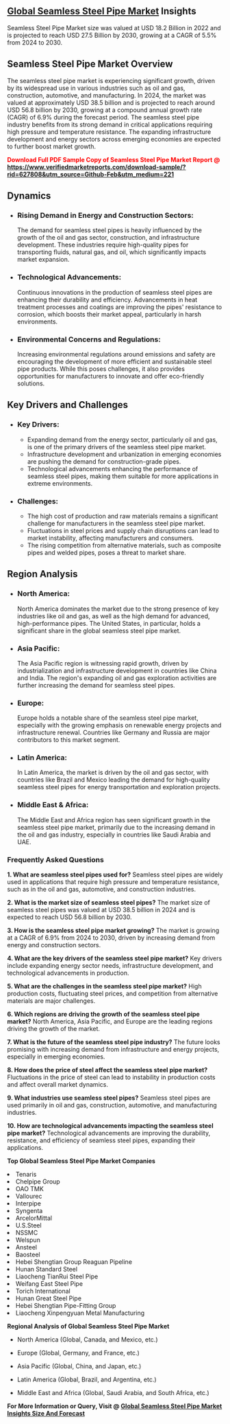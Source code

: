 <h2><a href="https://www.verifiedmarketreports.com/download-sample/?rid=627808&amp;utm_source=Github&amp;utm_medium=221" target="_blank">Global Seamless Steel Pipe Market</a> Insights</h2><p>Seamless Steel Pipe Market size was valued at USD 18.2 Billion in 2022 and is projected to reach USD 27.5 Billion by 2030, growing at a CAGR of 5.5% from 2024 to 2030.</p><p> <h2>Seamless Steel Pipe Market Overview</h2> <p>The seamless steel pipe market is experiencing significant growth, driven by its widespread use in various industries such as oil and gas, construction, automotive, and manufacturing. In 2024, the market was valued at approximately USD 38.5 billion and is projected to reach around USD 56.8 billion by 2030, growing at a compound annual growth rate (CAGR) of 6.9% during the forecast period. The seamless steel pipe industry benefits from its strong demand in critical applications requiring high pressure and temperature resistance. The expanding infrastructure development and energy sectors across emerging economies are expected to further boost market growth.</p> <p><strong><p><span class=""><span style="color: #ff0000;"><strong>Download Full PDF Sample Copy of Seamless Steel Pipe Market Report</strong> @ </span><a href="https://www.verifiedmarketreports.com/download-sample/?rid=627808&amp;utm_source=Github-Feb&amp;utm_medium=221" target="_blank">https://www.verifiedmarketreports.com/download-sample/?rid=627808&amp;utm_source=Github-Feb&amp;utm_medium=221</a></span></p></strong></p> <h2>Dynamics</h2> <ul> <li><h3>Rising Demand in Energy and Construction Sectors:</h3> The demand for seamless steel pipes is heavily influenced by the growth of the oil and gas sector, construction, and infrastructure development. These industries require high-quality pipes for transporting fluids, natural gas, and oil, which significantly impacts market expansion.</li> <li><h3>Technological Advancements:</h3> Continuous innovations in the production of seamless steel pipes are enhancing their durability and efficiency. Advancements in heat treatment processes and coatings are improving the pipes' resistance to corrosion, which boosts their market appeal, particularly in harsh environments.</li> <li><h3>Environmental Concerns and Regulations:</h3> Increasing environmental regulations around emissions and safety are encouraging the development of more efficient and sustainable steel pipe products. While this poses challenges, it also provides opportunities for manufacturers to innovate and offer eco-friendly solutions.</li> </ul> <h2>Key Drivers and Challenges</h2> <ul> <li><h3>Key Drivers:</h3> <ul> <li>Expanding demand from the energy sector, particularly oil and gas, is one of the primary drivers of the seamless steel pipe market.</li> <li>Infrastructure development and urbanization in emerging economies are pushing the demand for construction-grade pipes.</li> <li>Technological advancements enhancing the performance of seamless steel pipes, making them suitable for more applications in extreme environments.</li> </ul> </li> <li><h3>Challenges:</h3> <ul> <li>The high cost of production and raw materials remains a significant challenge for manufacturers in the seamless steel pipe market.</li> <li>Fluctuations in steel prices and supply chain disruptions can lead to market instability, affecting manufacturers and consumers.</li> <li>The rising competition from alternative materials, such as composite pipes and welded pipes, poses a threat to market share.</li> </ul> </li> </ul> <h2>Region Analysis</h2> <ul> <li><h3>North America:</h3> North America dominates the market due to the strong presence of key industries like oil and gas, as well as the high demand for advanced, high-performance pipes. The United States, in particular, holds a significant share in the global seamless steel pipe market.</li> <li><h3>Asia Pacific:</h3> The Asia Pacific region is witnessing rapid growth, driven by industrialization and infrastructure development in countries like China and India. The region's expanding oil and gas exploration activities are further increasing the demand for seamless steel pipes.</li> <li><h3>Europe:</h3> Europe holds a notable share of the seamless steel pipe market, especially with the growing emphasis on renewable energy projects and infrastructure renewal. Countries like Germany and Russia are major contributors to this market segment.</li> <li><h3>Latin America:</h3> In Latin America, the market is driven by the oil and gas sector, with countries like Brazil and Mexico leading the demand for high-quality seamless steel pipes for energy transportation and exploration projects.</li> <li><h3>Middle East & Africa:</h3> The Middle East and Africa region has seen significant growth in the seamless steel pipe market, primarily due to the increasing demand in the oil and gas industry, especially in countries like Saudi Arabia and UAE.</li> </ul> <h3>Frequently Asked Questions</h3> <p><strong>1. What are seamless steel pipes used for?</strong> Seamless steel pipes are widely used in applications that require high pressure and temperature resistance, such as in the oil and gas, automotive, and construction industries.</p> <p><strong>2. What is the market size of seamless steel pipes?</strong> The market size of seamless steel pipes was valued at USD 38.5 billion in 2024 and is expected to reach USD 56.8 billion by 2030.</p> <p><strong>3. How is the seamless steel pipe market growing?</strong> The market is growing at a CAGR of 6.9% from 2024 to 2030, driven by increasing demand from energy and construction sectors.</p> <p><strong>4. What are the key drivers of the seamless steel pipe market?</strong> Key drivers include expanding energy sector needs, infrastructure development, and technological advancements in production.</p> <p><strong>5. What are the challenges in the seamless steel pipe market?</strong> High production costs, fluctuating steel prices, and competition from alternative materials are major challenges.</p> <p><strong>6. Which regions are driving the growth of the seamless steel pipe market?</strong> North America, Asia Pacific, and Europe are the leading regions driving the growth of the market.</p> <p><strong>7. What is the future of the seamless steel pipe industry?</strong> The future looks promising with increasing demand from infrastructure and energy projects, especially in emerging economies.</p> <p><strong>8. How does the price of steel affect the seamless steel pipe market?</strong> Fluctuations in the price of steel can lead to instability in production costs and affect overall market dynamics.</p> <p><strong>9. What industries use seamless steel pipes?</strong> Seamless steel pipes are used primarily in oil and gas, construction, automotive, and manufacturing industries.</p> <p><strong>10. How are technological advancements impacting the seamless steel pipe market?</strong> Technological advancements are improving the durability, resistance, and efficiency of seamless steel pipes, expanding their applications.</p> </p><p><strong>Top Global Seamless Steel Pipe Market Companies</strong></p><div data-test-id=""><p><li>Tenaris</li><li> Chelpipe Group</li><li> OAO TMK</li><li> Vallourec</li><li> Interpipe</li><li> Syngenta</li><li> ArcelorMittal</li><li> U.S.Steel</li><li> NSSMC</li><li> Welspun</li><li> Ansteel</li><li> Baosteel</li><li> Hebei Shengtian Group Reaguan Pipeline</li><li> Hunan Standard Steel</li><li> Liaocheng TianRui Steel Pipe</li><li> Weifang East Steel Pipe</li><li> Torich International</li><li> Hunan Great Steel Pipe</li><li> Hebei Shengtian Pipe-Fitting Group</li><li> Liaocheng Xinpengyuan Metal Manufacturing</li></p><div><strong>Regional Analysis of&nbsp;Global Seamless Steel Pipe Market</strong></div><ul><li dir="ltr"><p dir="ltr">North America&nbsp;(Global, Canada, and Mexico, etc.)</p></li><li dir="ltr"><p dir="ltr">Europe (Global, Germany, and France, etc.)</p></li><li dir="ltr"><p dir="ltr">Asia Pacific&nbsp;(Global, China, and Japan, etc.)</p></li><li dir="ltr"><p dir="ltr">Latin America&nbsp;(Global, Brazil, and Argentina, etc.)</p></li><li dir="ltr">Middle East and Africa&nbsp;(Global, Saudi Arabia, and South Africa, etc.)</li></ul><p><strong>For More Information or Query, Visit @&nbsp;</strong><strong><a href="https://www.verifiedmarketreports.com/product/seamless-steel-pipe-market/?utm_source=Github&amp;utm_medium=221" target="_blank">Global Seamless Steel Pipe Market Insights Size And Forecast</a></strong></p></div>
